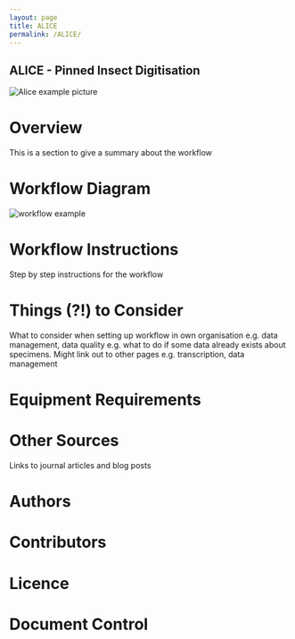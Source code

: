 ```yaml
---
layout: page
title: ALICE
permalink: /ALICE/
---
```

## ALICE - Pinned Insect Digitisation

![Alice example picture](https://github.com/lmfrench/lmfrench.github.io/blob/master/images/Pinned%20insect%20stage%20one%20753%20x%20435.jpg?raw=true)

# Overview

This is a section to give a summary about the workflow

# Workflow Diagram

![workflow example](https://github.com/lmfrench/lmfrench.github.io/blob/master/images/workflowtest.PNG?raw=true)

# Workflow Instructions

Step by step instructions for the workflow

# Things (?!) to Consider
What to consider when setting up workflow in own organisation e.g. data management, data quality e.g. what to do if some data already exists about specimens. Might link out to other pages e.g. transcription, data management

# Equipment Requirements

# Other Sources

Links to journal articles and blog posts

# Authors

# Contributors

# Licence

# Document Control

